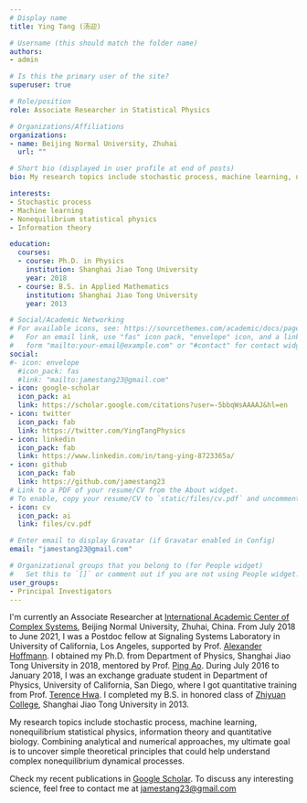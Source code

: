 ```yaml
---
# Display name
title: Ying Tang (汤迎)

# Username (this should match the folder name)
authors:
- admin

# Is this the primary user of the site?
superuser: true

# Role/position
role: Associate Researcher in Statistical Physics

# Organizations/Affiliations
organizations:
- name: Beijing Normal University, Zhuhai
  url: ""

# Short bio (displayed in user profile at end of posts)
bio: My research topics include stochastic process, machine learning, nonequilibrium statistical physics, information theory and quantitative biology.

interests:
- Stochastic process
- Machine learning
- Nonequilibrium statistical physics
- Information theory

education:
  courses:
  - course: Ph.D. in Physics
    institution: Shanghai Jiao Tong University
    year: 2018
  - course: B.S. in Applied Mathematics
    institution: Shanghai Jiao Tong University
    year: 2013

# Social/Academic Networking
# For available icons, see: https://sourcethemes.com/academic/docs/page-builder/#icons
#   For an email link, use "fas" icon pack, "envelope" icon, and a link in the
#   form "mailto:your-email@example.com" or "#contact" for contact widget.
social:
#- icon: envelope
  #icon_pack: fas
  #link: "mailto:jamestang23@gmail.com"
- icon: google-scholar
  icon_pack: ai
  link: https://scholar.google.com/citations?user=-5bbqWsAAAAJ&hl=en
- icon: twitter
  icon_pack: fab
  link: https://twitter.com/YingTangPhysics
- icon: linkedin
  icon_pack: fab
  link: https://www.linkedin.com/in/tang-ying-8723365a/
- icon: github
  icon_pack: fab
  link: https://github.com/jamestang23
# Link to a PDF of your resume/CV from the About widget.
# To enable, copy your resume/CV to `static/files/cv.pdf` and uncomment the lines below.
- icon: cv
  icon_pack: ai
  link: files/cv.pdf

# Enter email to display Gravatar (if Gravatar enabled in Config)
email: "jamestang23@gmail.com"

# Organizational groups that you belong to (for People widget)
#   Set this to `[]` or comment out if you are not using People widget.
user_groups:
- Principal Investigators
---
```


I'm currently an Associate Researcher at [International Academic Center of Complex Systems](https://zkgyy.bnu.edu.cn/index.html), Beijing Normal University, Zhuhai, China. From July 2018 to June 2021, I was a Postdoc fellow at Signaling Systems Laboratory in University of California, Los Angeles, supported by Prof. [Alexander Hoffmann](https://www.signalingsystems.ucla.edu/). I obtained my Ph.D. from Department of Physics, Shanghai Jiao Tong University in 2018, mentored by Prof. [Ping Ao](https://scholar.google.com/citations?user=JQyz-BoAAAAJ&hl=en). During July 2016 to January 2018, I was an exchange graduate student in Department of Physics, University of California, San Diego, where I got quantitative training from Prof. [Terence Hwa](https://matisse.ucsd.edu/). I completed my B.S. in honored class of [Zhiyuan College](https://zhiyuan.sjtu.edu.cn/), Shanghai Jiao Tong University in 2013. 

My research topics include stochastic process, machine learning, nonequilibrium statistical physics, information theory and quantitative biology. Combining analytical and numerical approaches, my ultimate goal is to uncover simple theoretical principles that could help understand complex nonequilibrium dynamical processes.

Check my recent publications in [Google Scholar](https://scholar.google.com/citations?user=-5bbqWsAAAAJ&hl=en).
To discuss any interesting science, feel free to contact me at jamestang23@gmail.com
